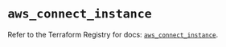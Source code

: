 # `aws_connect_instance`

Refer to the Terraform Registry for docs: [`aws_connect_instance`](https://registry.terraform.io/providers/hashicorp/aws/5.99.1/docs/resources/connect_instance).
